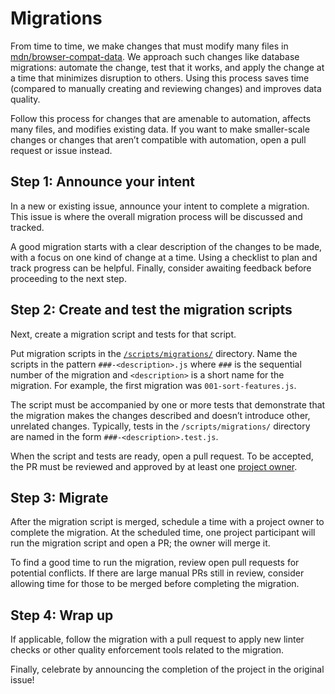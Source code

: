# Migrations

From time to time, we make changes that must modify many files in [mdn/browser-compat-data](https://github.com/mdn/browser-compat-data/). We approach such changes like database migrations: automate the change, test that it works, and apply the change at a time that minimizes disruption to others. Using this process saves time (compared to manually creating and reviewing changes) and improves data quality.

Follow this process for changes that are amenable to automation, affects many files, and modifies existing data. If you want to make smaller-scale changes or changes that aren’t compatible with automation, open a pull request or issue instead.

## Step 1: Announce your intent

In a new or existing issue, announce your intent to complete a migration. This issue is where the overall migration process will be discussed and tracked.

A good migration starts with a clear description of the changes to be made, with a focus on one kind of change at a time. Using a checklist to plan and track progress can be helpful. Finally, consider awaiting feedback before proceeding to the next step.

## Step 2: Create and test the migration scripts

Next, create a migration script and tests for that script.

Put migration scripts in the [`/scripts/migrations/`](../scripts/migrations) directory. Name the scripts in the pattern `###-<description>.js` where `###` is the sequential number of the migration and `<description>` is a short name for the migration. For example, the first migration was `001-sort-features.js`.

The script must be accompanied by one or more tests that demonstrate that the migration makes the changes described and doesn’t introduce other, unrelated changes. Typically, tests in the `/scripts/migrations/` directory are named in the form `###-<description>.test.js`.

When the script and tests are ready, open a pull request. To be accepted, the PR must be reviewed and approved by at least one [project owner](../GOVERNANCE.md#owners).

## Step 3: Migrate

After the migration script is merged, schedule a time with a project owner to complete the migration. At the scheduled time, one project participant will run the migration script and open a PR; the owner will merge it.

To find a good time to run the migration, review open pull requests for potential conflicts. If there are large manual PRs still in review, consider allowing time for those to be merged before completing the migration.

## Step 4: Wrap up

If applicable, follow the migration with a pull request to apply new linter checks or other quality enforcement tools related to the migration.

Finally, celebrate by announcing the completion of the project in the original issue!
